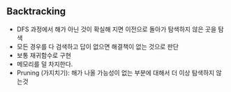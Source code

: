 ## Backtracking

- DFS 과정에서 해가 아닌 것이 확실해 지면 이전으로 돌아가 탐색하지 않은 곳을 탐색
- 모든 경우를 다 검색하고 답이 없으면 해결책이 없는 것으로 판단
- 보통 재귀함수로 구현
- 메모리를 덜 차지한다.
- Pruning (가지치기): 해가 나올 가능성이 없는 부분에 대해서 더 이상 탐색하지 않는것

